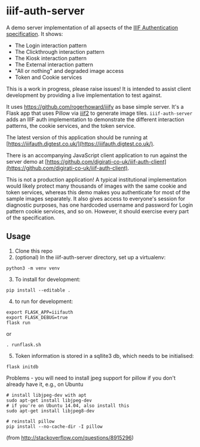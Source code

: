 # iiif-auth-server

A demo server implementation of all apsects of the [IIIF Authentication specification](http://iiif.io/api/auth/1.0/). It shows:

* The Login interaction pattern
* The Clickthrough interaction pattern
* The Kiosk interaction pattern
* The External interaction pattern
* "All or nothing" and degraded image access
* Token and Cookie services

This is a work in progress, please raise issues! It is intended to assist client development by providing a live implementation to test against.

It uses https://github.com/rogerhoward/iiify as base simple server. It's a Flask app that uses Pillow via [iiif2](https://github.com/mekarpeles/iiif2) to generate image tiles. `iiif-auth-server` adds an IIIF auth implementation to demonstrate the different interaction patterns, the cookie services, and the token service.

The latest version of this application should be running at [https://iiifauth.digtest.co.uk/](https://iiifauth.digtest.co.uk/).

There is an accompanying JavaScript client application to run against the server demo at [https://github.com/digirati-co-uk/iiif-auth-client](https://github.com/digirati-co-uk/iiif-auth-client).

This is not a production application! A typical institutional implementation would likely protect many thousands of images with the same cookie and token services, whereas this demo makes you authenticate for most of the sample images separately. It also gives access to everyone's session for diagnostic purposes, has one hardcoded username and password for Login pattern cookie services, and so on. However, it should exercise every part of the specification.


## Usage

1. Clone this repo
2. (optional) In the iiif-auth-server directory, set up a virtualenv:
```
python3 -m venv venv
```
3. To install for development:
```
pip install --editable .
```
4. to run for development:
```
export FLASK_APP=iiifauth
export FLASK_DEBUG=true
flask run
```
or
```
. runflask.sh
```

5. Token information is stored in a sqllite3 db, which needs to be initialised:
```
flask initdb
```

Problems - you will need to install jpeg support for pillow if you don't already have it, e.g., on Ubuntu

```
# install libjpeg-dev with apt
sudo apt-get install libjpeg-dev
# if you're on Ubuntu 14.04, also install this
sudo apt-get install libjpeg8-dev

# reinstall pillow
pip install --no-cache-dir -I pillow
```
(from http://stackoverflow.com/questions/8915296)